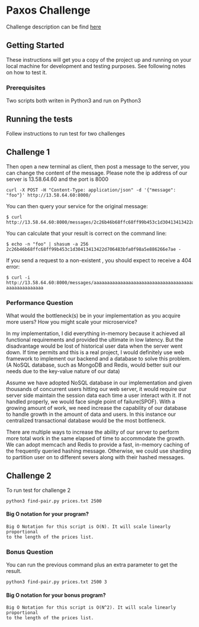 # Paxos Challenge

Challenge description can be find [here](https://drive.google.com/file/d/1KAx8-5oZxOo_6YnlOMiH-gj5Ouvf2-m6/view?usp=sharing) 

## Getting Started

These instructions will get you a copy of the project up and running on your local machine for development and testing purposes. See following notes on how to test it.

### Prerequisites

Two scripts both writen in Python3 and run on Python3 

## Running the tests

Follew instructions to run test for two challenges

## Challenge 1

Then open a new terminal as client, then post a message to the server, you can change the content of the message. Please note the ip address of our server is 13.58.64.60 and the port is 8000
```
curl -X POST -H "Content-Type: application/json" -d '{"message": "foo"}' http://13.58.64.60:8000/
```
You can then query your service for the original message:
```
$ curl http://13.58.64.60:8000/messages/2c26b46b68ffc68ff99b453c1d30413413422d706483bfa0f98a5e886266e7ae
```
You can calculate that your result is correct on the command line:
```
$ echo -n "foo" | shasum -a 256 2c26b46b68ffc68ff99b453c1d30413413422d706483bfa0f98a5e886266e7ae -
```
If you send a request to a non-existent <hash>, you should expect to receive a 404 error:
```
$ curl -i http://13.58.64.60:8000/messages/aaaaaaaaaaaaaaaaaaaaaaaaaaaaaaaaaaaaaaaaaaaaaaaaaa
aaaaaaaaaaaaaa
```
### Performance Question
What would the bottleneck(s) be in your implementation as you acquire more users? How you might scale your microservice?

In my implementation, I did everything in-memory because it achieved all functional requirements and provided the ultimate in low latency. But the disadvantage would be lost of historical user data when the server went down. If time permits and this is a real project, I would definitely use web framework to implement our backend and a database to solve this problem.(A NoSQL database, such as MongoDB and Redis, would better suit our needs due to the key-value nature of our data)

Assume we have adopted NoSQL database in our implementation and given thousands of concurrent users hitting our web server, it would require our server side maintain the session data each time a user interact with it. If not handled properly, we would face single point of failure(SPOF). With a growing amount of work, we need increase the capability of our database to handle growth in the amount of data and users. In this instance our centralized transactional database would be the most bottleneck. 

There are multiple ways to increase the ability of our server to perform more total work in the same elapsed of time to accommodate the growth. 
We can adopt memcach and Redis to provide a fast, in-memory caching of the frequently queried hashing message. Otherwise, we could use sharding  to partition user on to different severs along with their hashed messages. 


## Challenge 2

To run test for challenge 2
```
python3 find-pair.py prices.txt 2500
```
#### Big O notation for your program?
```
Big O Notation for this script is O(N). It will scale linearly proportional
to the length of the prices list.
```

### Bonus Question 
You can run the previous command plus an extra parameter to get the result.

```
python3 find-pair.py prices.txt 2500 3
```
#### Big O notation for your bonus program?
```
Big O Notation for this script is O(N^2). It will scale linearly proportional
to the length of the prices list.
```
